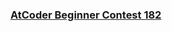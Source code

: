 ### [AtCoder Beginner Contest 182](https://atcoder.jp/contests/abc182/submissions?f.Task=&f.LanguageName=Haskell&f.Status=AC&f.User=codelegend)

